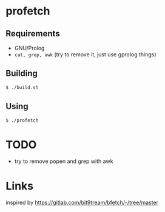 # profetch

## Requirements
* GNU/Prolog
* `cat, grep, awk` (try to remove it, just use gprolog things)

## Building
```sh
$ ./build.sh
```

## Using
```sh
$ ./profetch
```

# TODO
* try to remove popen and grep with awk

# Links
inspired by https://gitlab.com/bit9tream/bfetch/-/tree/master
